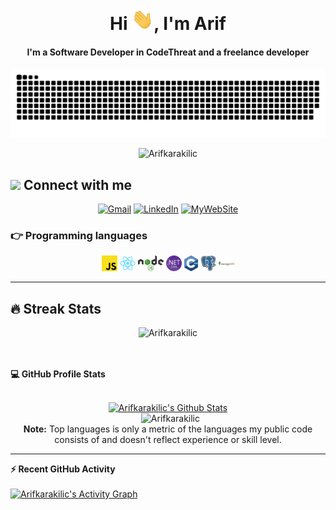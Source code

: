 <div align="center">
<h1 align="center">Hi <img width="35" src="https://github.com/1999AZZAR/1999AZZAR/blob/main/resources/img/waving.gif">, I'm Arif</h1>
<h4 align="center">I'm a Software Developer in CodeThreat and a freelance developer </h4>
</div>

<div align="center">
  <a href="https://github.com/Arifkarakilic">
  <img  src="https://raw.githubusercontent.com/1999AZZAR/1999AZZAR/d29cd35885dc46713e27270349ef2a1f85370d09/resources/img/grid-snake.svg"
       alt="snake" /></a>
</div>

<p align="center"> 
	<img src="https://komarev.com/ghpvc/?username=Arifkarakilic&label=Profile%20views&color=0e75b6&style=plastic" alt="Arifkarakilic" /> 
	</a>
</p>

## <img src="https://media.giphy.com/media/iY8CRBdQXODJSCERIr/giphy.gif" width="30px"> Connect with me
<p align="center">
	<a href="mailto:sarifkarakilic@gmail.com"><img img src="https://img.shields.io/badge/gmail-%23EA4335.svg?style=plastic&logo=gmail&logoColor=white" alt="Gmail"/></a>
	<a href="https://www.linkedin.com/in/arif-karak%C4%B1l%C4%B1%C3%A7-992a58150/"><img src="https://img.shields.io/badge/linkedin-%230A66C2.svg?style=plastic&logo=linkedin&logoColor=white" alt="LinkedIn"/></a>
	<a href="https://www.arifkarakilic.com"><img src="https://svgsilh.com/svg/1873373.svg&logo=website&logoColor=white" alt="MyWebSite"/></a>
	
</p>

### 👉 Programming languages
<p align="center">
  <code><img title="Javascript" height="25" src="images/javascript.svg"></code>
  <code><img title="React" height="25" src="images/react-original.svg"></code>
  <code><img title="Nodejs" height="25" src="images/nodejs.svg"></code>
  <code><img title="Dotnet" height="25" src="images/dotnet.svg.png"></code>	
  <code><img title="C++" height="25" src="images/cpp.svg"></code>
  <code><img title="PostgreSQL" height="25" src="images/postgresql.svg"></code>
  <code><img title="MongoDb" height="25" src="images/mongodb-logo.svg"></code>
</p>
<hr>

## 🔥 Streak Stats
<p align="center"><img src="https://github-readme-streak-stats.herokuapp.com/?user=Arifkarakilic&theme=algolia" alt="Arifkarakilic" /></p>

<br>
<br>

  <summary><b>💻 GitHub Profile Stats</b></summary>
  <br/>
  <p align="center">
    <a href="https://github.com/anuraghazra/github-readme-stats"><img alt="Arifkarakilic's Github Stats" src="https://github-readme-stats.vercel.app/api?username=Arifkarakilic&show_icons=true&count_private=true&theme=algolia" height="192px"/></a>
<br/>
  &nbsp;
	  <img src="https://github-readme-stats.vercel.app/api/top-langs?username=Arifkarakilic&langs_count=10&show_icons=true&locale=en&layout=compact&theme=algolia" alt="Arifkarakilic" height="192px"/>
  <br/>
  <b>Note:</b> Top languages is only a metric of the languages my public code consists of and doesn't reflect experience or skill level.
  </p>

----

  <summary><b>⚡ Recent GitHub Activity</b></summary>
  <br/>
   <a href="https://github.com/Arifkarakilic"><img alt="Arifkarakilic's Activity Graph" src="https://activity-graph.herokuapp.com/graph?username=Arifkarakilic&custom_title=Arifkarakilic's%20Contribution%20Graph&theme=react-dark" /></a>
  <br/>


<br/>
